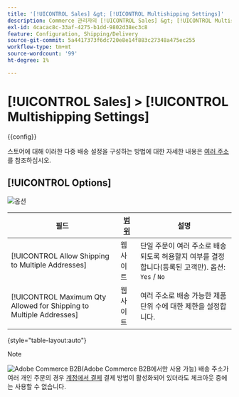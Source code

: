 ```yaml
---
title: '[!UICONTROL Sales] &gt; [!UICONTROL Multishipping Settings]'
description: Commerce 관리자의 [!UICONTROL Sales] &gt; [!UICONTROL Multishipping Settings] 페이지에서 구성 설정을 검토하십시오.
exl-id: 4cacac8c-33af-4275-b1dd-9802d38ec3c8
feature: Configuration, Shipping/Delivery
source-git-commit: 5a4417373f6dc720e8e14f883c27348a475ec255
workflow-type: tm+mt
source-wordcount: '99'
ht-degree: 1%

---
```


# [!UICONTROL Sales] > [!UICONTROL Multishipping Settings]

{{config}}

스토어에 대해 이러한 다중 배송 설정을 구성하는 방법에 대한 자세한 내용은 [여러 주소](../../stores-purchase/shipping-settings.md#multiple-addresses)를 참조하십시오.

## [!UICONTROL Options]

![옵션](./assets/multishipping-settings-options.png)<!-- zoom -->

<!-- [Options](https://experienceleague.adobe.com/ko/docs/commerce-admin/stores-sales/delivery/shipping-settings#multiple-addresses) -->

| 필드 | [범위](../../getting-started/websites-stores-views.md#scope-settings) | 설명 |
|--- |--- |--- |
| [!UICONTROL Allow Shipping to Multiple Addresses] | 웹 사이트 | 단일 주문이 여러 주소로 배송되도록 허용할지 여부를 결정합니다(등록된 고객만). 옵션: `Yes` / `No` |
| [!UICONTROL Maximum Qty Allowed for Shipping to Multiple Addresses] | 웹 사이트 | 여러 주소로 배송 가능한 제품 단위 수에 대한 제한을 설정합니다. |

{style="table-layout:auto"}

>[!NOTE]
>
>![Adobe Commerce B2B](../../assets/b2b.svg)(Adobe Commerce B2B에서만 사용 가능) 배송 주소가 여러 개인 주문의 경우 [계정에서 결제](../../b2b/enable-basic-features.md#configure-payment-on-account) 결제 방법이 활성화되어 있더라도 체크아웃 중에는 사용할 수 없습니다.
